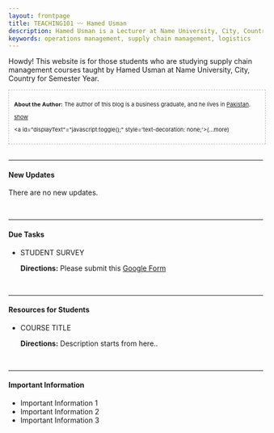 ```yaml
---
layout: frontpage
title: TEACHING101 〰 Hamed Usman
description: Hamed Usman is a Lecturer at Name University, City, Country. 
keywords: operations management, supply chain management, logistics
---
```

Howdy! This website is for those students who are studying supply chain management courses taught by Hamed Usman at Name University, City, Country for Semester Year.

<style>
div.ex
{
width:96.7%;
border:1px dashed #bbbbbb;
padding:10px;
}
</style>

<div class="ex">

<div style="text-align: justify;font-size: 11px;">

<b>About the Author:</b> The author of this blog is a business graduate, and he lives in <a href="http://www.blogger.com/profile-find.g?t=l&amp;loc0=PK" target="_blank">Pakistan</a>.

<p></p>

<script type="text/javascript">
 function toggle(obj) {
 var obj=document.getElementById(obj);
 if (obj.style.display == "block") obj.style.display = "none";
 else obj.style.display = "block";
 }
 </script>
<a href="javascript: void(0);" onclick="toggle('q1')">show</a>
 <div id="q1" style="display:none;"></div>
<script language="javascript"> 
function toggle() {
	var ele = document.getElementById("toggleText");
	var text = document.getElementById("displayText");
	if(ele.style.display == "block") {
    		ele.style.display = "none";
		text.innerHTML = "(...more)";
  	}
	else {
		ele.style.display = "block";
		text.innerHTML = "(less)";
	}
} 
</script>
 
<a id="displayText"="javascript:toggle();" style='text-decoration: none;'>(...more)</a>
<div id="toggleText" style="display: none">

<p>His major&nbsp;areas of interest are: <a href="http://www.blogger.com/profile-find.g?t=i&amp;q=Reading" target="_blank">reading</a>; <a href="http://www.blogger.com/profile-find.g?t=i&amp;q=Writing" target="_blank">writing</a>; <a href="http://www.blogger.com/profile-find.g?t=i&amp;q=Travelling" target="_blank">travelling</a>; <a href="http://www.blogger.com/profile-find.g?t=i&amp;q=Nature" target="_blank">nature</a>; <a href="http://www.blogger.com/profile-find.g?t=i&amp;q=Music" target="_blank">music</a>; <a href="http://www.blogger.com/profile-find.g?t=i&amp;q=Movies" target="_blank">movies</a>; <a href="http://www.blogger.com/profile-find.g?t=i&amp;q=Documentaries" target="_blank">documentaries</a>; <a href="http://www.blogger.com/profile-find.g?t=i&amp;q=History" target="_blank">history</a>; <a href="http://www.blogger.com/profile-find.g?t=i&amp;q=Religion" target="_blank">religion</a>; <a href="https://www.blogger.com/profile-find.g?t=i&amp;q=Supply+Chain+Management" target="_blank">supply chain management</a>; <a href="https://www.blogger.com/profile-find.g?t=i&amp;q=Logistics" target="_blank">logistics</a>; <a href="https://www.blogger.com/profile-find.g?t=i&amp;q=Procurement" target="_blank">procurement</a>; <a href="http://www.blogger.com/profile-find.g?t=i&amp;q=Swimming" target="_blank">swimming</a>.</p>

<p>He writes new article on this blog every Sunday on weekly basis.</p>
</div></div></div>

<br/>

---

<h4>New Updates</h4>
<p>There are no new updates.</p>

<br/>

---

<h4>Due Tasks</h4>
<ul>
<li>STUDENT SURVEY</li>
<div class="summary"><p><strong>Directions:</strong> Please submit this <a href="https://www.google.com">Google Form</a></p></div>
</ul>

<br/>

---

<h4>Resources for Students</h4>
<ul>
<li>COURSE TITLE</li>
<div class="summary"><p><strong>Directions:</strong> Description starts from here..</p></div>
</ul>

<br/>

---

<h4>Important Information</h4>
<ul>
<li>Important Information 1</li>
<li>Important Information 2</li>
<li>Important Information 3</li>
</ul>
